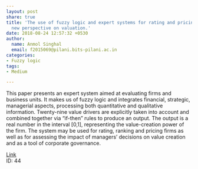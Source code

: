 ```yaml
---
layout: post
share: true
title: 'The use of fuzzy logic and expert systems for rating and pricing firms: a
  new perspective on valuation.'
date: 2018-08-24 12:57:32 +0530
author:
  name: Anmol Singhal
  email: f2015069@pilani.bits-pilani.ac.in
categories:
- Fuzzy logic
tags:
- Medium

---
```

This paper presents an expert system aimed at evaluating firms and business units. It makes us of fuzzy logic and integrates financial, strategic, managerial aspects, processing both quantitative and qualitative information. Twenty-nine value drivers are explicitly taken into account and combined together via “if-then” rules to produce an output. The output is a real number in the interval \[0,1\], representing the value-creation power of the firm. The system may be used for rating, ranking and pricing firms as well as for assessing the impact of managers’ decisions on value creation and as a tool of corporate governance.

[Link](https://mpra.ub.uni-muenchen.de/11958/)  
ID: 44